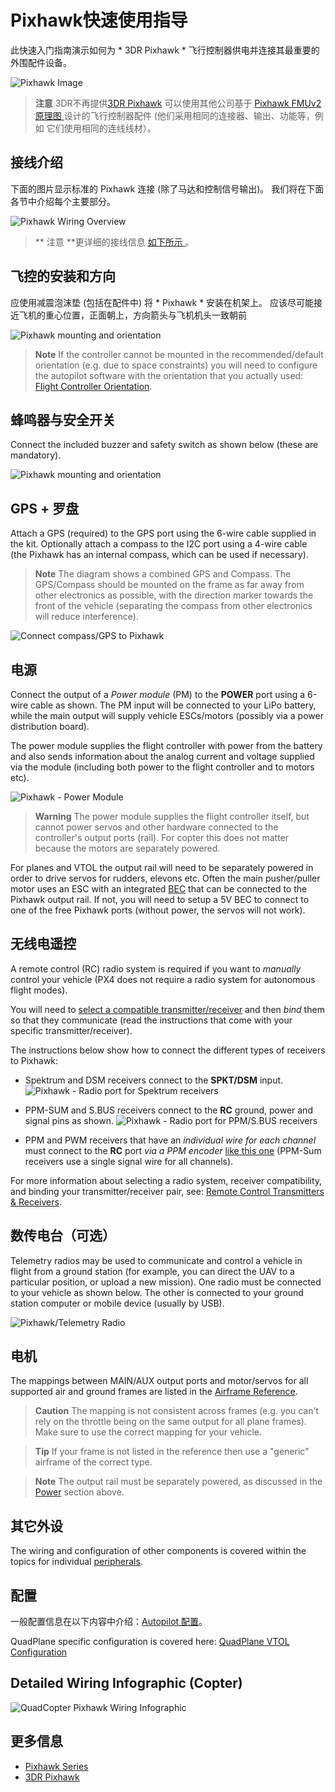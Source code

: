 # Pixhawk快速使用指导

此快速入门指南演示如何为 * 3DR Pixhawk * 飞行控制器供电并连接其最重要的外围配件设备。

![Pixhawk Image](../../images/pixhawk_logo_view.jpg)

> **注意** 3DR不再提供[3DR Pixhawk](https://dev.px4.io/hardware-pixhawk.html) 可以使用其他公司基于 [ Pixhawk FMUv2 原理图 ](../flight_controller/pixhawk_series.md) 设计的飞行控制器配件 (他们采用相同的连接器、输出、功能等，例如 它们使用相同的连线线材）。

## 接线介绍

下面的图片显示标准的 Pixhawk 连接 (除了马达和控制信号输出)。 我们将在下面各节中介绍每个主要部分。

![Pixhawk Wiring Overview](../../images/pixhawk_wiring_overview.jpg)  

> ** 注意 **更详细的接线信息 [ 如下所示 ](#detailed-wiring-infographic-copter)。

## 飞控的安装和方向

应使用减震泡沫垫 (包括在配件中) 将 * Pixhawk * 安装在机架上。 应该尽可能接近飞机的重心位置，正面朝上，方向箭头与飞机机头一致朝前

![Pixhawk mounting and orientation](../../images/pixhawk_3dr_mounting_and_foam.jpg)

> **Note** If the controller cannot be mounted in the recommended/default orientation (e.g. due to space constraints) you will need to configure the autopilot software with the orientation that you actually used: [Flight Controller Orientation](../config/flight_controller_orientation.md).

## 蜂鸣器与安全开关

Connect the included buzzer and safety switch as shown below (these are mandatory).

![Pixhawk mounting and orientation](../../images/pixhawk_3dr_buzzer_and_safety_switch.jpg)

## GPS + 罗盘

Attach a GPS (required) to the GPS port using the 6-wire cable supplied in the kit. Optionally attach a compass to the I2C port using a 4-wire cable (the Pixhawk has an internal compass, which can be used if necessary).

> **Note** The diagram shows a combined GPS and Compass. The GPS/Compass should be mounted on the frame as far away from other electronics as possible, with the direction marker towards the front of the vehicle (separating the compass from other electronics will reduce interference).

![Connect compass/GPS to Pixhawk](../../images/pixhawk_3dr_compass_gps.jpg)

## 电源

Connect the output of a *Power module* (PM) to the **POWER** port using a 6-wire cable as shown. The PM input will be connected to your LiPo battery, while the main output will supply vehicle ESCs/motors (possibly via a power distribution board).

The power module supplies the flight controller with power from the battery and also sends information about the analog current and voltage supplied via the module (including both power to the flight controller and to motors etc).

![Pixhawk - Power Module](../../images/pixhawk_3dr_power_module.jpg)

> **Warning** The power module supplies the flight controller itself, but cannot power servos and other hardware connected to the controller's output ports (rail). For copter this does not matter because the motors are separately powered.

For planes and VTOL the output rail will need to be separately powered in order to drive servos for rudders, elevons etc. Often the main pusher/puller motor uses an ESC with an integrated [BEC](https://en.wikipedia.org/wiki/Battery_eliminator_circuit) that can be connected to the Pixhawk output rail. If not, you will need to setup a 5V BEC to connect to one of the free Pixhawk ports (without power, the servos will not work).

<!-- It would be good to have real example of this powering -->

## 无线电遥控

A remote control (RC) radio system is required if you want to *manually* control your vehicle (PX4 does not require a radio system for autonomous flight modes).

You will need to [select a compatible transmitter/receiver](../getting_started/rc_transmitter_receiver.md) and then *bind* them so that they communicate (read the instructions that come with your specific transmitter/receiver).

The instructions below show how to connect the different types of receivers to Pixhawk:

- Spektrum and DSM receivers connect to the **SPKT/DSM** input. ![Pixhawk - Radio port for Spektrum receivers](../../images/pixhawk_3dr_receiver_spektrum.jpg)

- PPM-SUM and S.BUS receivers connect to the **RC** ground, power and signal pins as shown. ![Pixhawk - Radio port for PPM/S.BUS receivers](../../images/pixhawk_3dr_receiver_ppm_sbus.jpg)

- PPM and PWM receivers that have an *individual wire for each channel* must connect to the **RC** port *via a PPM encoder* [like this one](http://www.getfpv.com/radios/radio-accessories/holybro-ppm-encoder-module.html) (PPM-Sum receivers use a single signal wire for all channels).

For more information about selecting a radio system, receiver compatibility, and binding your transmitter/receiver pair, see: [Remote Control Transmitters & Receivers](../getting_started/rc_transmitter_receiver.md).

## 数传电台（可选）

Telemetry radios may be used to communicate and control a vehicle in flight from a ground station (for example, you can direct the UAV to a particular position, or upload a new mission). One radio must be connected to your vehicle as shown below. The other is connected to your ground station computer or mobile device (usually by USB).

![Pixhawk/Telemetry Radio](../../images/pixhawk_3dr_telemetry_radio.jpg)

<!-- what configuration is required once you've set up a radio) -->

## 电机

The mappings between MAIN/AUX output ports and motor/servos for all supported air and ground frames are listed in the [Airframe Reference](../airframes/airframe_reference.md).

> **Caution** The mapping is not consistent across frames (e.g. you can't rely on the throttle being on the same output for all plane frames). Make sure to use the correct mapping for your vehicle.

<span></span>

> **Tip** If your frame is not listed in the reference then use a "generic" airframe of the correct type.

<span></span>

> **Note** The output rail must be separately powered, as discussed in the [Power](#power) section above.

<!-- INSERT image of the motor AUX/MAIN ports? -->

## 其它外设

The wiring and configuration of other components is covered within the topics for individual [peripherals](../peripherals/README.md).

## 配置

一般配置信息在以下内容中介绍：[Autopilot 配置](../config/README.md)。

QuadPlane specific configuration is covered here: [QuadPlane VTOL Configuration](../config_vtol/vtol_quad_configuration.md)

<!-- what about config of other vtol types and plane. Do the instructions in these ones above apply for tailsitters etc? -->

## Detailed Wiring Infographic (Copter)

![QuadCopter Pixhawk Wiring Infographic](../../images/pixhawk_infographic2.jpg)

## 更多信息

- [Pixhawk Series](../flight_controller/pixhawk_series.md)
- [3DR Pixhawk](../flight_controller/pixhawk.md)